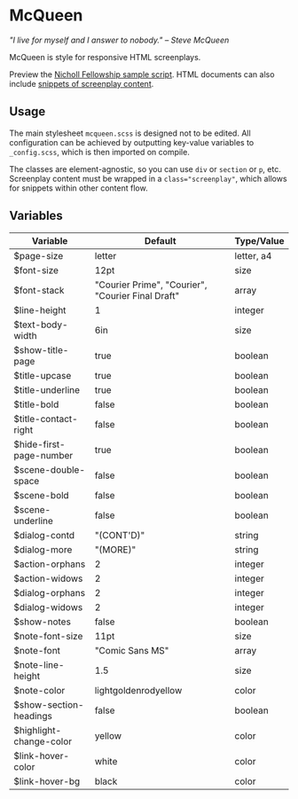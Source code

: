 McQueen
=======

*"I live for myself and I answer to nobody." – Steve McQueen*

McQueen is style for responsive HTML screenplays.

Preview the [Nicholl Fellowship sample script][1]. HTML documents can
also include [snippets of screenplay content][2].

Usage
-----

The main stylesheet `mcqueen.scss` is designed not to be edited. All
configuration can be achieved by outputting key-value variables to
`_config.scss`, which is then imported on compile.

The classes are element-agnostic, so you can use `div` or `section` or
`p`, etc. Screenplay content must be wrapped in a `class="screenplay"`,
which allows for snippets within other content flow.

Variables
---------

| Variable                | Default                                           | Type/Value |
|-------------------------|---------------------------------------------------|------------|
| $page-size              | letter                                            | letter, a4 |
| $font-size              | 12pt                                              | size       |
| $font-stack             | "Courier Prime", "Courier", "Courier Final Draft" | array      |
| $line-height            | 1                                                 | integer    |
| $text-body-width        | 6in                                               | size       |
| $show-title-page        | true                                              | boolean    |
| $title-upcase           | true                                              | boolean    |
| $title-underline        | true                                              | boolean    |
| $title-bold             | false                                             | boolean    |
| $title-contact-right    | false                                             | boolean    |
| $hide-first-page-number | true                                              | boolean    |
| $scene-double-space     | false                                             | boolean    |
| $scene-bold             | false                                             | boolean    |
| $scene-underline        | false                                             | boolean    |
| $dialog-contd           | "(CONT'D)"                                        | string     |
| $dialog-more            | "(MORE)"                                          | string     |
| $action-orphans         | 2                                                 | integer    |
| $action-widows          | 2                                                 | integer    |
| $dialog-orphans         | 2                                                 | integer    |
| $dialog-widows          | 2                                                 | integer    |
| $show-notes             | false                                             | boolean    |
| $note-font-size         | 11pt                                              | size       |
| $note-font              | "Comic Sans MS"                                   | array      |
| $note-line-height       | 1.5                                               | size       |
| $note-color             | lightgoldenrodyellow                              | color      |
| $show-section-headings  | false                                             | boolean    |
| $highlight-change-color | yellow                                            | color      |
| $link-hover-color       | white                                             | color      |
| $link-hover-bg          | black                                             | color      |


[1]: https://bydasein.com/dl/mcqueen/sample.html
[2]: https://bydasein.com/dl/mcqueen/snippet.html
